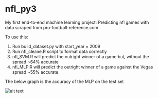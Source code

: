 # nfl_py3
My first end-to-end machine learning project: Predicting nfl games with data scraped from pro-football-reference.com

To use this: 
1) Run build_dataset.py with start_year = 2009
2) Run nfl_cleane.R script to format data correctly
3) nfl_SVM.R will predict the outright winner of a game but, without the spread ~64% accurate
4) nfl_MLP.R will predict the outright winner of a game against the Vegas spread ~55% accurate

The below graph is the accuracy of the MLP on the test set

![alt text](https://github.com/ryanpmcintire/nfl_py3/blob/master/MLP_Accuracy.png)
